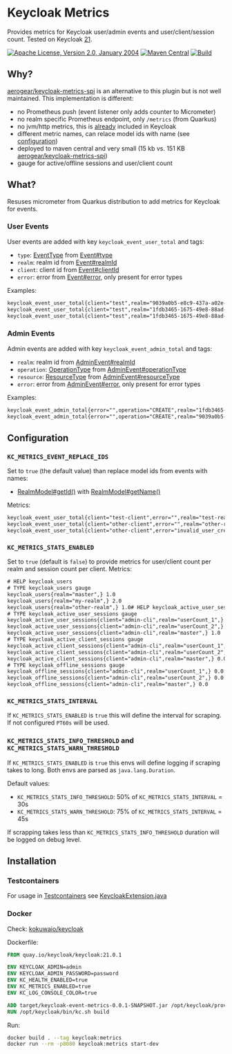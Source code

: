 # Keycloak Metrics

Provides metrics for Keycloak user/admin events and user/client/session count. Tested on Keycloak [21](.github/workflows/pr.yaml#L49-L51).

[![Apache License, Version 2.0, January 2004](https://img.shields.io/github/license/kokuwaio/keycloak-event-metrics.svg?label=License)](http://www.apache.org/licenses/)
[![Maven Central](https://img.shields.io/maven-central/v/io.kokuwa.keycloak/keycloak-event-metrics.svg?label=Maven%20Central)](https://central.sonatype.com/search?namespace=io.kokuwa.keycloak&q=keycloak-event-metrics)
[![Build](https://img.shields.io/github/actions/workflow/status/kokuwaio/keycloak-event-metrics/build.yaml?label=Build)](https://github.com/kokuwaio/keycloak-event-metrics/actions/workflows/build.yaml)

## Why?

[aerogear/keycloak-metrics-spi](https://github.com/aerogear/keycloak-metrics-spi) is an alternative to this plugin but is not well maintained. This implementation is different:

* no Prometheus push (event listener only adds counter to Micrometer)
* no realm specific Prometheus endpoint, only `/metrics` (from Quarkus)
* no jvm/http metrics, this is [already](https://www.keycloak.org/server/configuration-metrics#_available_metrics) included in Keycloak
* different metric names, can relace model ids with name (see [configuration](#kc_metrics_event_replace_ids))
* deployed to maven central and very small (15 kb vs. 151 KB [aerogear/keycloak-metrics-spi](https://github.com/aerogear/keycloak-metrics-spi))
* gauge for active/offline sessions and user/client count

## What?

Resuses micrometer from Quarkus distribution to add metrics for Keycloak for events.

### User Events

User events are added with key `keycloak_event_user_total` and tags:

* `type`: [EventType](https://github.com/keycloak/keycloak/blob/main/server-spi-private/src/main/java/org/keycloak/events/EventType.java#L27) from [Event#type](https://github.com/keycloak/keycloak/blob/main/server-spi-private/src/main/java/org/keycloak/events/Event.java#L44)
* `realm`: realm id from [Event#realmId](https://github.com/keycloak/keycloak/blob/main/server-spi-private/src/main/java/org/keycloak/events/Event.java#L46)
* `client`: client id from [Event#clientId](https://github.com/keycloak/keycloak/blob/main/server-spi-private/src/main/java/org/keycloak/events/Event.java#L48)
* `error`: error from [Event#error](https://github.com/keycloak/keycloak/blob/main/server-spi-private/src/main/java/org/keycloak/events/Event.java#L56), only present for error types

Examples:

```txt
keycloak_event_user_total{client="test",realm="9039a0b5-e8c9-437a-a02e-9d91b04548a4",type="LOGIN",error="",} 2.0
keycloak_event_user_total{client="test",realm="1fdb3465-1675-49e8-88ad-292e2f42ee72",type="LOGIN",error="",} 1.0
keycloak_event_user_total{client="test",realm="1fdb3465-1675-49e8-88ad-292e2f42ee72",type="LOGIN_ERROR",error="invalid_user_credentials",} 1.0
```

### Admin Events

Admin events are added with key `keycloak_event_admin_total` and tags:

* `realm`: realm id from [AdminEvent#realmId](https://github.com/keycloak/keycloak/blob/main/server-spi-private/src/main/java/org/keycloak/events/admin/AdminEvent.java#L44)
* `operation`: [OperationType](https://github.com/keycloak/keycloak/blob/main/server-spi-private/src/main/java/org/keycloak/events/admin/OperationType.java#L27) from [AdminEvent#operationType](https://github.com/keycloak/keycloak/blob/main/server-spi-private/src/main/java/org/keycloak/events/admin/AdminEvent.java#L53)
* `resource`: [ResourceType](https://github.com/keycloak/keycloak/blob/main/server-spi-private/src/main/java/org/keycloak/events/admin/ResourceType.java#L24) from [AdminEvent#resourceType](https://github.com/keycloak/keycloak/blob/main/server-spi-private/src/main/java/org/keycloak/events/admin/AdminEvent.java#L51)
* `error`: error from [AdminEvent#error](https://github.com/keycloak/keycloak/blob/main/server-spi-private/src/main/java/org/keycloak/events/admin/AdminEvent.java#L59), only present for error types

Examples:

```txt
keycloak_event_admin_total{error="",operation="CREATE",realm="1fdb3465-1675-49e8-88ad-292e2f42ee72",resource="USER",} 1.0
keycloak_event_admin_total{error="",operation="CREATE",realm="9039a0b5-e8c9-437a-a02e-9d91b04548a4",resource="USER",} 1.0
```

## Configuration

### `KC_METRICS_EVENT_REPLACE_IDS`

Set to `true` (the default value) than replace model ids from events with names:

* [RealmModel#getId()](https://github.com/keycloak/keycloak/blob/main/server-spi/src/main/java/org/keycloak/models/RealmModel.java#L82) with [RealmModel#getName()](https://github.com/keycloak/keycloak/blob/main/server-spi/src/main/java/org/keycloak/models/RealmModel.java#L84)

Metrics:

```txt
keycloak_event_user_total{client="test-client",error="",realm="test-realm",type="LOGIN",} 2.0
keycloak_event_user_total{client="other-client",error="",realm="other-realm",type="LOGIN",} 1.0
keycloak_event_user_total{client="other-client",error="invalid_user_credentials",realm="other-realm",type="LOGIN_ERROR",} 1.0
```

### `KC_METRICS_STATS_ENABLED`

Set to `true` (default is `false`) to provide metrics for user/client count per realm and session count per client. Metrics:

```txt
# HELP keycloak_users  
# TYPE keycloak_users gauge
keycloak_users{realm="master",} 1.0
keycloak_users{realm="my-realm",} 2.0
keycloak_users{realm="other-realm",} 1.0# HELP keycloak_active_user_sessions
# TYPE keycloak_active_user_sessions gauge
keycloak_active_user_sessions{client="admin-cli",realm="userCount_1",} 0.0
keycloak_active_user_sessions{client="admin-cli",realm="userCount_2",} 0.0
keycloak_active_user_sessions{client="admin-cli",realm="master",} 1.0
# TYPE keycloak_active_client_sessions gauge
keycloak_active_client_sessions{client="admin-cli",realm="userCount_1",} 0.0
keycloak_active_client_sessions{client="admin-cli",realm="userCount_2",} 0.0
keycloak_active_client_sessions{client="admin-cli",realm="master",} 0.0
# TYPE keycloak_offline_sessions gauge
keycloak_offline_sessions{client="admin-cli",realm="userCount_1",} 0.0
keycloak_offline_sessions{client="admin-cli",realm="userCount_2",} 0.0
keycloak_offline_sessions{client="admin-cli",realm="master",} 0.0
```

### `KC_METRICS_STATS_INTERVAL`

If `KC_METRICS_STATS_ENABLED` is `true` this will define the interval for scraping. If not configured `PT60s` will be used.

### `KC_METRICS_STATS_INFO_THRESHOLD` and `KC_METRICS_STATS_WARN_THRESHOLD`

If `KC_METRICS_STATS_ENABLED` is `true` this envs will define logging if scraping takes to long. Both envs are parsed as `java.lang.Duration`.

Default values:

* `KC_METRICS_STATS_INFO_THRESHOLD`: 50% of `KC_METRICS_STATS_INTERVAL` = 30s
* `KC_METRICS_STATS_WARN_THRESHOLD`: 75% of `KC_METRICS_STATS_INTERVAL` = 45s

If scrapping takes less than `KC_METRICS_STATS_INFO_THRESHOLD` duration will be logged on debug level.

## Installation

### Testcontainers

For usage in [Testcontainers](https://www.testcontainers.org/) see [KeycloakExtension.java](src/test/java/io/kokuwa/keycloak/metrics/junit/KeycloakExtension.java#L57-L68)

### Docker

Check: [kokuwaio/keycloak](https://github.com/kokuwaio/keycloak)

Dockerfile:

```Dockerfile
FROM quay.io/keycloak/keycloak:21.0.1

ENV KEYCLOAK_ADMIN=admin
ENV KEYCLOAK_ADMIN_PASSWORD=password
ENV KC_HEALTH_ENABLED=true
ENV KC_METRICS_ENABLED=true
ENV KC_LOG_CONSOLE_COLOR=true

ADD target/keycloak-event-metrics-0.0.1-SNAPSHOT.jar /opt/keycloak/providers
RUN /opt/keycloak/bin/kc.sh build
```

Run:

```sh
docker build . --tag keycloak:metrics
docker run --rm -p8080 keycloak:metrics start-dev
```
